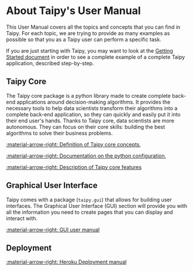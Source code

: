 # About Taipy's User Manual

This User Manual covers all the topics and concepts that you can find in Taipy.
For each topic, we are trying to provide as many examples as possible so that
you as a Taipy user can perform a specific task.

If you are just starting with Taipy, you may want to look at the [Getting Started document](../getting_started/installation.md)
in order to see a complete example of a complete Taipy application, described step-by-step.

## Taipy Core

The Taipy core package is a python library made to create complete back-end applications around decision-making
algorithms. It provides the necessary tools to help data scientists transform their algorithms into a complete
back-end application, so they can quickly and easily put it into their end user's hands. Thanks to Taipy core, data
scientists are more autonomous. They can focus on their core skills: building the best algorithms to solve their
business problems.

[:material-arrow-right: Definition of Taipy core concepts](core/concepts/about.md),

[:material-arrow-right: Documentation on the python configuration](core/config/about.md),

[:material-arrow-right: Description of Taipy core features](core/features/about.md)


## Graphical User Interface

Taipy comes with a package (`taipy.gui`) that allows for building user interfaces. The
Graphical User Interface (GUI) section will provide you with all the information
you need to create pages that you can display and interact with.

[:material-arrow-right: GUI user manual](gui/user.md)


## Deployment

[:material-arrow-right: Heroku Deployment manual](deployment/heroku/getting-started.md)
